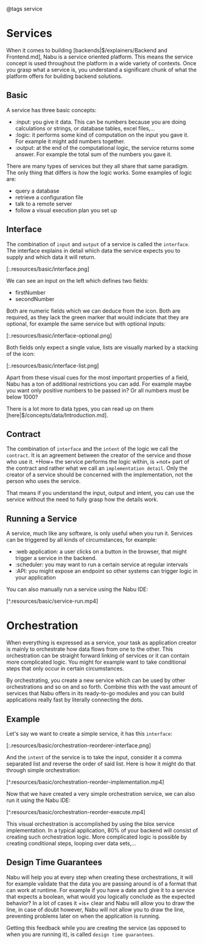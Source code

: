 @tags service

# Services

When it comes to building [backends|$/explainers/Backend and Frontend.md], Nabu is a service oriented platform. This means the service concept is used throughout the platform in a wide variety of contexts. Once you grasp what a service is, you understand a significant chunk of what the platform offers for building backend solutions.

## Basic

A service has three basic concepts:

- :input: you give it data. This can be numbers because you are doing calculations or strings, or database tables, excel files,... 
- :logic: it performs some kind of computation on the input you gave it. For example it might add numbers together.
- :output: at the end of the computational logic, the service returns some answer. For example the total sum of the numbers you gave it.

There are many types of services but they all share that same paradigm. The only thing that differs is _how_ the logic works. 
Some examples of logic are: 

- query a database
- retrieve a configuration file
- talk to a remote server
- follow a visual execution plan you set up

## Interface

The combination of ``input`` and ``output`` of a service is called the ``interface``. The interface explains in detail which data the service expects you to supply and which data it will return.

[:.resources/basic/interface.png]

We can see an input on the left which defines two fields:

- firstNumber
- secondNumber

Both are numeric fields which we can deduce from the icon. Both are required, as they lack the green marker that would indiciate that they are optional, for example the same service but with optional inputs:

[:.resources/basic/interface-optional.png]

Both fields only expect a single value, lists are visually marked by a stacking of the icon:

[:.resources/basic/interface-list.png]

Apart from these visual cues for the most important properties of a field, Nabu has a ton of additional restrictions you can add. For example maybe you want only positive numbers to be passed in? Or all numbers must be below 1000?

There is a lot more to data types, you can read up on them [here|$/concepts/data/Introduction.md].

## Contract

The combination of ``interface`` and the ``intent`` of the logic we call the ``contract``. It is an agreement between the creator of the service and those who use it. +How+ the service performs the logic within, is +not+ part of the contract and rather what we call an ``implementation detail``. Only the creator of a service should be concerned with the implementation, not the person who uses the service.

That means if you understand the input, output and intent, you can use the service without the need to fully grasp how the details work.

## Running a Service

A service, much like any software, is only useful when you run it. Services can be triggered by all kinds of circumstances, for example:

- :web application: a user clicks on a button in the browser, that might trigger a service in the backend.
- :scheduler: you may want to run a certain service at regular intervals
- :API: you might expose an endpoint so other systems can trigger logic in your application

You can also manually run a service using the Nabu IDE:

[^.resources/basic/service-run.mp4]

# Orchestration

When everything is expressed as a service, your task as application creator is mainly to orchestrate how data flows from one to the other. This orchestration can be straight forward linking of services or it can contain more complicated logic. You might for example want to take conditional steps that only occur in certain circumstances.

By orchestrating, you create a new service which can be used by other orchestrations and so on and so forth. Combine this with the vast amount of services that Nabu offers in its ready-to-go modules and you can build applications really fast by literally connecting the dots.

## Example

Let's say we want to create a simple service, it has this ``interface``:

[:.resources/basic/orchestration-reorderer-interface.png]

And the ``intent`` of the service is to take the input, consider it a comma separated list and reverse the order of said list. Here is how it might do that through simple orchestration:

[^.resources/basic/orchestration-reorder-implementation.mp4]

Now that we have created a very simple orchestration service, we can also run it using the Nabu IDE:

[^.resources/basic/orchestration-reorder-execute.mp4]

This visual orchestration is accomplished by using the blox service implementation. In a typical application, 80% of your backend will consist of creating such orchestration logic. More complicated logic is possible by creating conditional steps, looping over data sets,...

## Design Time Guarantees

Nabu will help you at every step when creating these orchestrations, it will for example validate that the data you are passing around is of a format that can work at runtime. For example if you have a date and give it to a service that expects a boolean, what would you logically conclude as the expected behavior? In a lot of cases it +is+ clear and Nabu will allow you to draw the line, in case of doubt however, Nabu will not allow you to draw the line, preventing problems later on when the application is running.

Getting this feedback while you are creating the service (as opposed to when you are running it), is called ``design time guarantees``.

